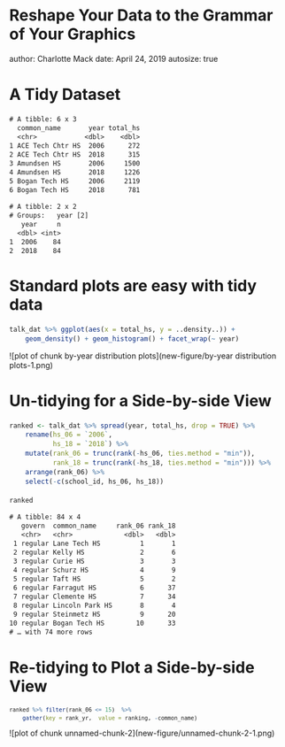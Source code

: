 Reshape Your Data to the  Grammar of Your Graphics
========================================================
author: Charlotte Mack
date: April 24, 2019
autosize: true


A Tidy Dataset
========================================================


```
# A tibble: 6 x 3
  common_name       year total_hs
  <chr>            <dbl>    <dbl>
1 ACE Tech Chtr HS  2006      272
2 ACE Tech Chtr HS  2018      315
3 Amundsen HS       2006     1500
4 Amundsen HS       2018     1226
5 Bogan Tech HS     2006     2119
6 Bogan Tech HS     2018      781
```

```
# A tibble: 2 x 2
# Groups:   year [2]
   year     n
  <dbl> <int>
1  2006    84
2  2018    84
```

Standard plots are easy with tidy data
========================================================

```r
talk_dat %>% ggplot(aes(x = total_hs, y = ..density..)) +
    geom_density() + geom_histogram() + facet_wrap(~ year) 
```

![plot of chunk by-year distribution plots](new-figure/by-year distribution plots-1.png)

Un-tidying for a Side-by-side View
========================================================


```r
ranked <- talk_dat %>% spread(year, total_hs, drop = TRUE) %>% 
    rename(hs_06 = `2006`, 
           hs_18 = `2018`) %>% 
    mutate(rank_06 = trunc(rank(-hs_06, ties.method = "min")), 
           rank_18 = trunc(rank(-hs_18, ties.method = "min"))) %>%
    arrange(rank_06) %>%
    select(-c(school_id, hs_06, hs_18))

ranked
```

```
# A tibble: 84 x 4
   govern  common_name     rank_06 rank_18
   <chr>   <chr>             <dbl>   <dbl>
 1 regular Lane Tech HS          1       1
 2 regular Kelly HS              2       6
 3 regular Curie HS              3       3
 4 regular Schurz HS             4       9
 5 regular Taft HS               5       2
 6 regular Farragut HS           6      37
 7 regular Clemente HS           7      34
 8 regular Lincoln Park HS       8       4
 9 regular Steinmetz HS          9      20
10 regular Bogan Tech HS        10      33
# … with 74 more rows
```

Re-tidying to Plot a Side-by-side View
========================================================

<small>

```r
ranked %>% filter(rank_06 <= 15)  %>% 
    gather(key = rank_yr,  value = ranking, -common_name)
```
</small>
![plot of chunk unnamed-chunk-2](new-figure/unnamed-chunk-2-1.png)
